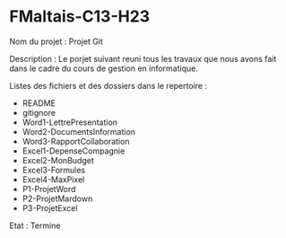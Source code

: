 # FMaltais-C13-H23

Nom du projet : Projet Git


Description : Le porjet suivant reuni tous les travaux que nous avons fait dans le cadre du cours de gestion en informatique.



Listes des fichiers et des dossiers dans le repertoire : 

* README
* gitignore
* Word1-LettrePresentation
* Word2-DocumentsInformation
* Word3-RapportCollaboration
* Excel1-DepenseCompagnie
* Excel2-MonBudget
* Excel3-Formules
* Excel4-MaxPixel
* P1-ProjetWord
* P2-ProjetMardown
* P3-ProjetExcel

Etat : Termine





